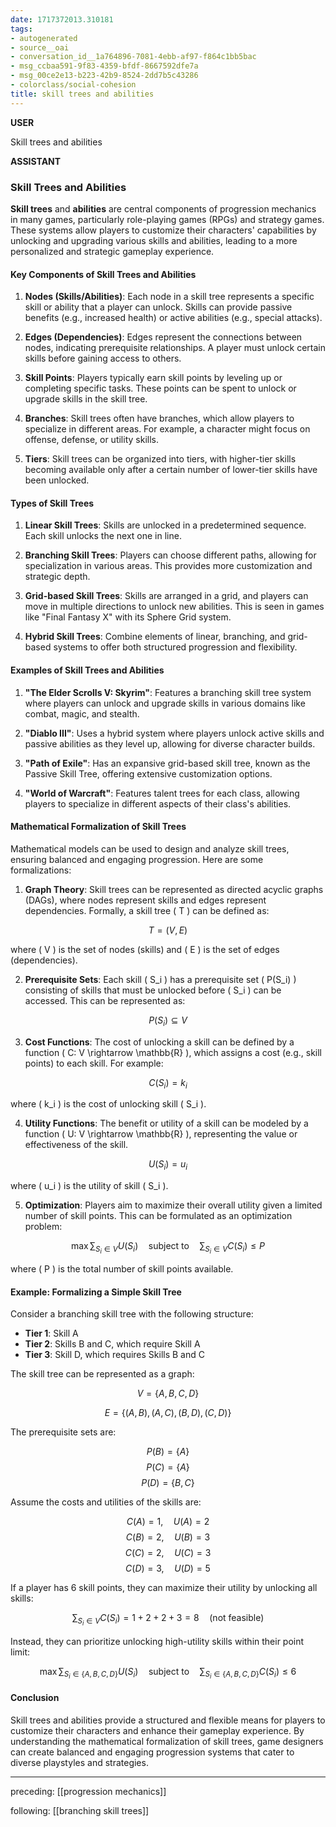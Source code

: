 ```yaml
---
date: 1717372013.310181
tags:
- autogenerated
- source__oai
- conversation_id__1a764896-7081-4ebb-af97-f864c1bb5bac
- msg_ccbaa591-9f83-4359-bfdf-8667592dfe7a
- msg_00ce2e13-b223-42b9-8524-2dd7b5c43286
- colorclass/social-cohesion
title: skill trees and abilities
---
```


**USER**

Skill trees and abilities


**ASSISTANT**

### Skill Trees and Abilities

**Skill trees** and **abilities** are central components of progression mechanics in many games, particularly role-playing games (RPGs) and strategy games. These systems allow players to customize their characters' capabilities by unlocking and upgrading various skills and abilities, leading to a more personalized and strategic gameplay experience.

#### Key Components of Skill Trees and Abilities

1. **Nodes (Skills/Abilities)**: Each node in a skill tree represents a specific skill or ability that a player can unlock. Skills can provide passive benefits (e.g., increased health) or active abilities (e.g., special attacks).

2. **Edges (Dependencies)**: Edges represent the connections between nodes, indicating prerequisite relationships. A player must unlock certain skills before gaining access to others.

3. **Skill Points**: Players typically earn skill points by leveling up or completing specific tasks. These points can be spent to unlock or upgrade skills in the skill tree.

4. **Branches**: Skill trees often have branches, which allow players to specialize in different areas. For example, a character might focus on offense, defense, or utility skills.

5. **Tiers**: Skill trees can be organized into tiers, with higher-tier skills becoming available only after a certain number of lower-tier skills have been unlocked.

#### Types of Skill Trees

1. **Linear Skill Trees**: Skills are unlocked in a predetermined sequence. Each skill unlocks the next one in line.

2. **Branching Skill Trees**: Players can choose different paths, allowing for specialization in various areas. This provides more customization and strategic depth.

3. **Grid-based Skill Trees**: Skills are arranged in a grid, and players can move in multiple directions to unlock new abilities. This is seen in games like "Final Fantasy X" with its Sphere Grid system.

4. **Hybrid Skill Trees**: Combine elements of linear, branching, and grid-based systems to offer both structured progression and flexibility.

#### Examples of Skill Trees and Abilities

1. **"The Elder Scrolls V: Skyrim"**: Features a branching skill tree system where players can unlock and upgrade skills in various domains like combat, magic, and stealth.

2. **"Diablo III"**: Uses a hybrid system where players unlock active skills and passive abilities as they level up, allowing for diverse character builds.

3. **"Path of Exile"**: Has an expansive grid-based skill tree, known as the Passive Skill Tree, offering extensive customization options.

4. **"World of Warcraft"**: Features talent trees for each class, allowing players to specialize in different aspects of their class's abilities.

#### Mathematical Formalization of Skill Trees

Mathematical models can be used to design and analyze skill trees, ensuring balanced and engaging progression. Here are some formalizations:

1. **Graph Theory**: Skill trees can be represented as directed acyclic graphs (DAGs), where nodes represent skills and edges represent dependencies. Formally, a skill tree \( T \) can be defined as:

$$
T = (V, E)
$$

where \( V \) is the set of nodes (skills) and \( E \) is the set of edges (dependencies).

2. **Prerequisite Sets**: Each skill \( S_i \) has a prerequisite set \( P(S_i) \) consisting of skills that must be unlocked before \( S_i \) can be accessed. This can be represented as:

$$
P(S_i) \subseteq V
$$

3. **Cost Functions**: The cost of unlocking a skill can be defined by a function \( C: V \rightarrow \mathbb{R} \), which assigns a cost (e.g., skill points) to each skill. For example:

$$
C(S_i) = k_i
$$

where \( k_i \) is the cost of unlocking skill \( S_i \).

4. **Utility Functions**: The benefit or utility of a skill can be modeled by a function \( U: V \rightarrow \mathbb{R} \), representing the value or effectiveness of the skill.

$$
U(S_i) = u_i
$$

where \( u_i \) is the utility of skill \( S_i \).

5. **Optimization**: Players aim to maximize their overall utility given a limited number of skill points. This can be formulated as an optimization problem:

$$
\max \sum_{S_i \in V} U(S_i) \quad \text{subject to} \quad \sum_{S_i \in V} C(S_i) \leq P
$$

where \( P \) is the total number of skill points available.

#### Example: Formalizing a Simple Skill Tree

Consider a branching skill tree with the following structure:

- **Tier 1**: Skill A
- **Tier 2**: Skills B and C, which require Skill A
- **Tier 3**: Skill D, which requires Skills B and C

The skill tree can be represented as a graph:

$$
V = \{A, B, C, D\}
$$

$$
E = \{(A, B), (A, C), (B, D), (C, D)\}
$$

The prerequisite sets are:

$$
P(B) = \{A\}
$$
$$
P(C) = \{A\}
$$
$$
P(D) = \{B, C\}
$$

Assume the costs and utilities of the skills are:

$$
C(A) = 1, \quad U(A) = 2
$$
$$
C(B) = 2, \quad U(B) = 3
$$
$$
C(C) = 2, \quad U(C) = 3
$$
$$
C(D) = 3, \quad U(D) = 5
$$

If a player has 6 skill points, they can maximize their utility by unlocking all skills:

$$
\sum_{S_i \in V} C(S_i) = 1 + 2 + 2 + 3 = 8 \quad (\text{not feasible})
$$

Instead, they can prioritize unlocking high-utility skills within their point limit:

$$
\max \sum_{S_i \in \{A, B, C, D\}} U(S_i) \quad \text{subject to} \quad \sum_{S_i \in \{A, B, C, D\}} C(S_i) \leq 6
$$

#### Conclusion

Skill trees and abilities provide a structured and flexible means for players to customize their characters and enhance their gameplay experience. By understanding the mathematical formalization of skill trees, game designers can create balanced and engaging progression systems that cater to diverse playstyles and strategies.


---

preceding: [[progression mechanics]]  


following: [[branching skill trees]]